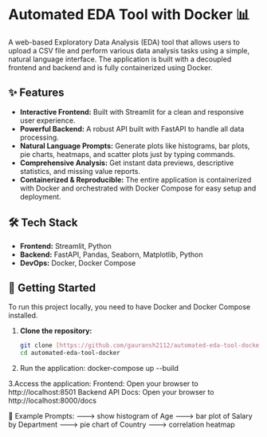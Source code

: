 # Automated EDA Tool with Docker 📊

A web-based Exploratory Data Analysis (EDA) tool that allows users to upload a CSV file and perform various data analysis tasks using a simple, natural language interface. The application is built with a decoupled frontend and backend and is fully containerized using Docker.



## ✨ Features

- **Interactive Frontend:** Built with Streamlit for a clean and responsive user experience.
- **Powerful Backend:** A robust API built with FastAPI to handle all data processing.
- **Natural Language Prompts:** Generate plots like histograms, bar plots, pie charts, heatmaps, and scatter plots just by typing commands.
- **Comprehensive Analysis:** Get instant data previews, descriptive statistics, and missing value reports.
- **Containerized & Reproducible:** The entire application is containerized with Docker and orchestrated with Docker Compose for easy setup and deployment.

## 🛠️ Tech Stack

- **Frontend:** Streamlit, Python
- **Backend:** FastAPI, Pandas, Seaborn, Matplotlib, Python
- **DevOps:** Docker, Docker Compose

## 🚀 Getting Started

To run this project locally, you need to have Docker and Docker Compose installed.

1. **Clone the repository:**
   ```bash
   git clone [https://github.com/gauransh2112/automated-eda-tool-docker.git](https://github.com/gauransh2112/automated-eda-tool-docker.git)
   cd automated-eda-tool-docker

2. Run the application:
   docker-compose up --build
   
3.Access the application:
  Frontend: Open your browser to http://localhost:8501
  Backend API Docs: Open your browser to http://localhost:8000/docs

💬 Example Prompts:
  ---> show histogram of Age
  ---> bar plot of Salary by Department
  ---> pie chart of Country
  ---> correlation heatmap
